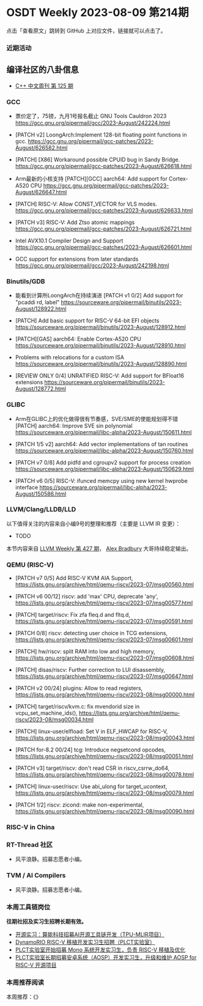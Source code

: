 # OSDT Weekly 2023-08-09 第214期

点击「查看原文」跳转到 GitHub 上对应文件，链接就可以点击了。

### 近期活动

## 编译社区的八卦信息

- [C++ 中文周刊 第 125 期](https://mp.weixin.qq.com/s/d4u_r_obVVeC662VGnjXkA)

### GCC

- 票价定了，75镑，九月1号报名截止
  GNU Tools Cauldron 2023
  https://gcc.gnu.org/pipermail/gcc/2023-August/242224.html

- [PATCH v2] LoongArch:Implement 128-bit floating point functions in gcc.
  https://gcc.gnu.org/pipermail/gcc-patches/2023-August/626582.html

- [PATCH] [X86] Workaround possible CPUID bug in Sandy Bridge.
  https://gcc.gnu.org/pipermail/gcc-patches/2023-August/626618.html

- Arm最新的小核支持
  [PATCH][GCC] aarch64: Add support for Cortex-A520 CPU
  https://gcc.gnu.org/pipermail/gcc-patches/2023-August/626647.html

- [PATCH] RISC-V: Allow CONST_VECTOR for VLS modes.
  https://gcc.gnu.org/pipermail/gcc-patches/2023-August/626633.html

- [PATCH v3] RISC-V: Add Ztso atomic mappings
  https://gcc.gnu.org/pipermail/gcc-patches/2023-August/626721.html

- Intel AVX10.1 Compiler Design and Support
  https://gcc.gnu.org/pipermail/gcc-patches/2023-August/626601.html

- GCC support for extensions from later standards
  https://gcc.gnu.org/pipermail/gcc/2023-August/242198.html

### Binutils/GDB

- 能看到计算所LoongArch在持续演进
  [PATCH v1 0/2] Add support for "pcaddi rd, label"
  https://sourceware.org/pipermail/binutils/2023-August/128922.html

- [PATCH] Add basic support for RISC-V 64-bit EFI objects
  https://sourceware.org/pipermail/binutils/2023-August/128912.html

- [PATCH][GAS] aarch64: Enable Cortex-A520 CPU
  https://sourceware.org/pipermail/binutils/2023-August/128910.html

- Problems with relocations for a custom ISA
  https://sourceware.org/pipermail/binutils/2023-August/128890.html

- [REVIEW ONLY 0/4] UNRATIFIED RISC-V: Add support for BFloat16 extensions
  https://sourceware.org/pipermail/binutils/2023-August/128772.html

### GLIBC

- Arm在GLIBC上的优化做得很有节奏感，SVE/SME的使能规划得不错
  [PATCH] aarch64: Improve SVE sin polynomial
  https://sourceware.org/pipermail/libc-alpha/2023-August/150611.html

- [PATCH 1/5 v2] aarch64: Add vector implementations of tan routines
  https://sourceware.org/pipermail/libc-alpha/2023-August/150760.html

- [PATCH v7 0/8] Add pidfd and cgroupv2 support for process creation
  https://sourceware.org/pipermail/libc-alpha/2023-August/150629.html

- [PATCH v6 0/5] RISC-V: ifunced memcpy using new kernel hwprobe interface
  https://sourceware.org/pipermail/libc-alpha/2023-August/150586.html

### LLVM/Clang/LLDB/LLD


以下值得关注的内容来自小编9号的整理和推荐（主要是 LLVM IR 变更）：

- TODO

本节内容来自 [LLVM Weekly 第 427 期](http://llvmweekly.org/issue/427)，
[Alex Bradbury](https://www.linkedin.com/in/alex-bradbury/) 大哥持续稳定输出。

### QEMU (RISC-V)


- [PATCH v7 0/5] Add RISC-V KVM AIA Support,
  https://lists.gnu.org/archive/html/qemu-riscv/2023-07/msg00560.html

- [PATCH v6 00/12] riscv: add 'max' CPU, deprecate 'any',
  https://lists.gnu.org/archive/html/qemu-riscv/2023-07/msg00577.html

- [PATCH] target/riscv: Fix zfa fleq.d and fltq.d,
  https://lists.gnu.org/archive/html/qemu-riscv/2023-07/msg00591.html

- [PATCH 0/8] riscv: detecting user choice in TCG extensions,
  https://lists.gnu.org/archive/html/qemu-riscv/2023-07/msg00601.html

- [PATCH] hw/riscv: split RAM into low and high memory,
  https://lists.gnu.org/archive/html/qemu-riscv/2023-07/msg00608.html

- [PATCH] disas/riscv: Further correction to LUI disassembly,
  https://lists.gnu.org/archive/html/qemu-riscv/2023-07/msg00647.html

- [PATCH v2 00/24] plugins: Allow to read registers,
  https://lists.gnu.org/archive/html/qemu-riscv/2023-08/msg00000.html

- [PATCH] target/riscv/kvm.c: fix mvendorid size in vcpu_set_machine_ids(),
  https://lists.gnu.org/archive/html/qemu-riscv/2023-08/msg00034.html

- [PATCH] linux-user/elfload: Set V in ELF_HWCAP for RISC-V,
  https://lists.gnu.org/archive/html/qemu-riscv/2023-08/msg00043.html

- [PATCH for-8.2 00/24] tcg: Introduce negsetcond opcodes,
  https://lists.gnu.org/archive/html/qemu-riscv/2023-08/msg00051.html

- [PATCH v3] target/riscv: don't read CSR in riscv_csrrw_do64,
  https://lists.gnu.org/archive/html/qemu-riscv/2023-08/msg00078.html

- [PATCH] linux-user/riscv: Use abi_ulong for target_ucontext,
  https://lists.gnu.org/archive/html/qemu-riscv/2023-08/msg00079.html

- [PATCH 1/2] riscv: zicond: make non-experimental,
  https://lists.gnu.org/archive/html/qemu-riscv/2023-08/msg00090.html

### RISC-V in China

### RT-Thread 社区

- 风平浪静。招募志愿者小编。

### TVM / AI Compilers

- 风平浪静。招募志愿者小编。

### 本周工具链岗位

**往期社招及实习生招聘长期有效。**

- [开源实习：算能科技招募AI开源工具链开发（TPU-MLIR项目）](https://mp.weixin.qq.com/s/IBJh0ip4k11PzIMZecsWSw)
- [DynamoRIO RISC-V 移植开发实习生招聘（PLCT实验室）](https://mp.weixin.qq.com/s/J_5TjT6DOqeOXJXQI5VQxw)
- [PLCT实验室开始招募 Mono 系统开发实习生，负责 RISC-V 移植及优化](https://mp.weixin.qq.com/s/whEW7Hay1jIP1tBzIPay1A)
- [PLCT实验室长期招募安卓系统（AOSP）开发实习生，升级和维护 AOSP for RISC-V 开源项目](https://mp.weixin.qq.com/s/dJP2cEB1nex2inR5c-cJog)


### 本周推荐阅读

本周推荐：《》

